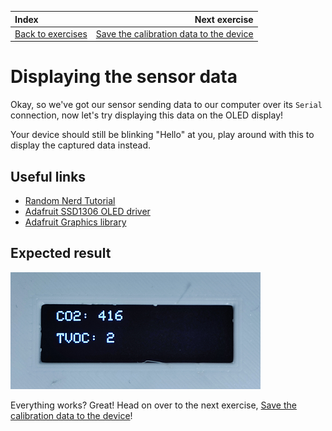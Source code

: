 | Index                                      |                                                    Next exercise |
| :----------------------------------------- | ---------------------------------------------------------------: |
| [Back to exercises](../index.md#exercises) | [Save the calibration data to the device](sensor-calibration.md) |

# Displaying the sensor data

Okay, so we've got our sensor sending data to our computer over its `Serial` connection, now let's try displaying this data on the OLED display!

Your device should still be blinking "Hello" at you, play around with this to display the captured data instead.

## Useful links

- [Random Nerd Tutorial](https://randomnerdtutorials.com/esp32-ssd1306-oled-display-arduino-ide/)
- [Adafruit SSD1306 OLED driver](https://github.com/adafruit/Adafruit_SSD1306)
- [Adafruit Graphics library](https://learn.adafruit.com/adafruit-gfx-graphics-library)

## Expected result

![Result](/assets/display-data-result.png "Result")

Everything works? Great! Head on over to the next exercise, [Save the calibration data to the device](sensor-calibration.md)!
